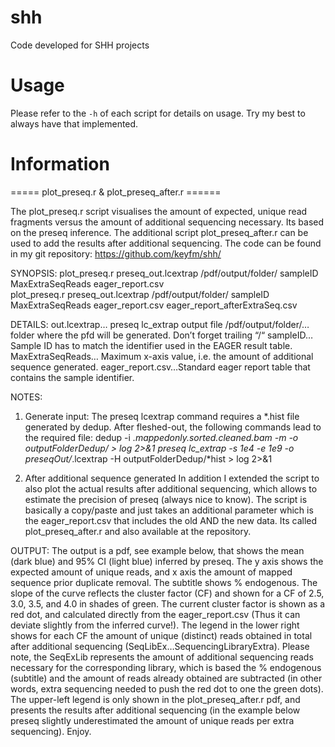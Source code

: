# shh
Code developed for SHH projects

# Usage
Please refer to the ``` -h ``` of each script for details on usage. Try my best to always have that implemented.

# Information

===== plot_preseq.r & plot_preseq_after.r ======

The plot_preseq.r script visualises the amount of expected, unique read fragments versus the amount of additional sequencing necessary. Its based on the preseq inference. The additional script plot_preseq_after.r can be used to add the results after additional sequencing.
The code can be found in my git repository: https://github.com/keyfm/shh/

SYNOPSIS:
plot_preseq.r preseq_out.lcextrap /pdf/output/folder/ sampleID MaxExtraSeqReads eager_report.csv	 
plot_preseq.r preseq_out.lcextrap /pdf/output/folder/ sampleID MaxExtraSeqReads eager_report.csv eager_report_afterExtraSeq.csv	

DETAILS:
out.lcextrap… preseq lc_extrap output file 
/pdf/output/folder/… folder where the pfd will be generated. Don’t forget trailing “/“ 
sampleID…Sample ID has to match the identifier used in the EAGER result table.
MaxExtraSeqReads… Maximum x-axis value, i.e. the amount of additional sequence generated.
eager_report.csv…Standard eager report table that contains the sample identifier.

NOTES:
1. Generate input:
The preseq  lcextrap command requires a *.hist file generated by dedup. After fleshed-out, the following commands lead to the required file:
dedup -i *.mappedonly.sorted.cleaned.bam -m -o outputFolderDedup/ > log 2>&1
preseq lc_extrap -s 1e4 -e 1e9 -o preseqOut/*.lcextrap -H outputFolderDedup/*hist > log 2>&1

2. After additional sequence generated
In addition I extended the script to also plot the actual results after additional sequencing, which allows to estimate the precision of preseq (always nice to know). The script is basically a copy/paste and just takes an additional parameter which is the eager_report.csv that includes the old AND the new data. Its called plot_preseq_after.r and also available at the repository.

OUTPUT:
The output is a pdf, see example below, that shows the mean (dark blue) and 95% CI (light blue) inferred by preseq. The y axis shows the expected amount of unique reads, and x axis the amount of mapped sequence prior duplicate removal. The subtitle shows % endogenous. The slope of the curve reflects the cluster factor (CF) and shown for a CF of 2.5, 3.0, 3.5, and 4.0 in shades of green. The current cluster factor is shown as a red dot, and calculated directly from the eager_report.csv (Thus it can deviate slightly from the inferred curve!). The legend in the lower right shows for each CF the amount of unique (distinct) reads obtained in total after additional sequencing (SeqLibEx…SequencingLibraryExtra). Please note, the SeqExLib represents the amount of additional sequencing reads necessary for the corresponding library, which is based the % endogenous (subtitle) and the amount of reads already obtained are subtracted (in other words, extra sequencing needed to push the red dot to one the green dots). The upper-left legend is only shown in the plot_preseq_after.r pdf, and presents the results after additional sequencing  (in the example below preseq slightly underestimated the amount of unique reads per extra sequencing). Enjoy. 

